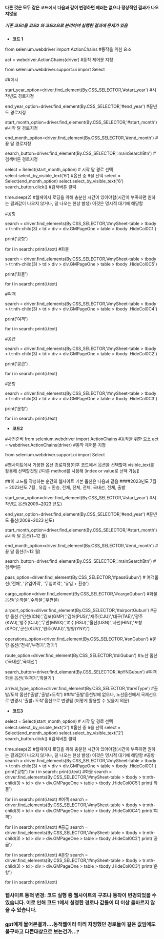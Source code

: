 #### 다른 것은 모두 같은 코드에서 다음과 같이 변경하면 에러는 없으나 정상적인 결과가 나오지않음
##### 기존 코드1을 코드2 와 코드3으로 분리하여 실행한 결과에 문제가 있음

* **코드 1**

from selenium.webdriver import ActionChains #동작을 위한 요소

act = webdriver.ActionChains(driver) #동작 제어문 지정

from selenium.webdriver.support.ui import Select 

##예시

start_year_option=driver.find_element(By.CSS_SELECTOR,'#start_year') #시작년도 경로지정

end_year_option=driver.find_element(By.CSS_SELECTOR,'#end_year') #끝년도 경로지정

start_month_option=driver.find_element(By.CSS_SELECTOR,'#start_month') #시작 달 경로지정

end_month_option=driver.find_element(By.CSS_SELECTOR,'#end_month') #끝 달 경로지정

search_button=driver.find_element(By.CSS_SELECTOR,'.mainSearchBtn') #검색버튼 경로지정

select = Select(start_month_option) # 시작 달 경로 선택
select.select_by_visible_text('6') #옵션 중 6을 선택
select = Select(end_month_option)
select.select_by_visible_text('6')
search_button.click() #검색버튼 클릭

time.sleep(2) #웹페이지 로딩을 위해 충분한 시간이 있어야함(시간이 부족하면 원하는 결과값이 나오지 않거나, 덜 나오는 현상 발생) 이것은 명시적 대기에 해당함

#공항

search = driver.find_elements(By.CSS_SELECTOR,'#mySheet-table > tbody > tr:nth-child(3) > td > div > div.GMPageOne > table > tbody .HideCol0C1')

print('공항')

for i in search:
  print(i.text)
#화물

search = driver.find_elements(By.CSS_SELECTOR,'#mySheet-table > tbody > tr:nth-child(3) > td > div > div.GMPageOne > table > tbody .HideCol0C5')

print('화믈')


for i in search:
  print(i.text)

#여객

search = driver.find_elements(By.CSS_SELECTOR,'#mySheet-table > tbody > tr:nth-child(3) > td > div > div.GMPageOne > table > tbody .HideCol0C4')

print('여객')

for i in search:
  print(i.text)

#공급

search = driver.find_elements(By.CSS_SELECTOR,'#mySheet-table > tbody > tr:nth-child(3) > td > div > div.GMPageOne > table > tbody .HideCol0C2')

print('공급')

for i in search:
  print(i.text)

#운항

search = driver.find_elements(By.CSS_SELECTOR,'#mySheet-table > tbody > tr:nth-child(3) > td > div > div.GMPageOne > table > tbody .HideCol0C3')

print('운항')

for i in search:
  print(i.text)


* **코드2**

#사전준비
from selenium.webdriver import ActionChains #동작을 위한 요소
act = webdriver.ActionChains(driver) #동작 제어문 지정

from selenium.webdriver.support.ui import Select

#웹사이트에서 가용한 옵션 경로지정(이후 코드에서 옵션을 선택할때 visible_text를 활용해 선택할것임 //다른 method를 사용해 [index or value로 선택 가능])

##이 코드를 작성하는 순간의 웹사이트 기본 옵션은 다음과 같음
####2023년도 7월~ 2023년도 7월 , 유임 + 환승, 전체, 전체, 전체, 국내선, 전체, 출발

start_year_option=driver.find_element(By.CSS_SELECTOR,'#start_year') #시작년도 옵션(2009~2023 년도)

end_year_option=driver.find_element(By.CSS_SELECTOR,'#end_year') #끝년도 옵션(2009~2023 년도)

start_month_option=driver.find_element(By.CSS_SELECTOR,'#start_month') #시작 달 옵션(1~12 월)

end_month_option=driver.find_element(By.CSS_SELECTOR,'#end_month') #끝 달 옵션(1~12 월)

search_button=driver.find_element(By.CSS_SELECTOR,'.mainSearchBtn') #검색버튼

pass_option=driver.find_element(By.CSS_SELECTOR,'#passGubun') # 여객옵션('전체', '유임여객', '무임여객', '유임 + 환승')

cargo_option=driver.find_element(By.CSS_SELECTOR,'#cargeGubun') #화물 옵션('순화물','수화물','우편물)

airport_option=driver.find_element(By.CSS_SELECTOR,'#airportGubun') #공항 옵션 ('인천(ICN)','김포(GMP)','김해(PUS)','제주(CJU)','대구(TAE)','광주(KWJ),'청주(CJJ)','무안(MWX)','여수(RSU)','울산(USN)','사천(HIN)','포항(KPO)','군산(KUV)','원주(WJU)','양양(YNY)')

operations_option=driver.find_element(By.CSS_SELECTOR,'#snGubun') #운항 옵션('전체','부정기','정기')

route_option=driver.find_element(By.CSS_SELECTOR,'#diGubun') #노선 옵션('국내선','국제선')

search_button=driver.find_element(By.CSS_SELECTOR,'#pYNGubun') #여객화물 옵션('여객기','화물기')

arrival_type_option=driver.find_element(By.CSS_SELECTOR,'#arvlType') #출발/도착 옵션('출발','출발+도착') ####'출발'옵션밖에 없으나, 노선옵션에서 국제선으로 변경시 '출발+도착'옵션으로 변경됨 (어떻게 활용할 수 있을지 의문)



* **코드3**

select = Select(start_month_option) # 시작 달 경로 선택
select.select_by_visible_text('2') #옵션 중 6을 선택
select = Select(end_month_option)
select.select_by_visible_text('2')
search_button.click() #검색버튼 클릭

time.sleep(2) #웹페이지 로딩을 위해 충분한 시간이 있어야함(시간이 부족하면 원하는 결과값이 나오지 않거나, 덜 나오는 현상 발생) 이것은 명시적 대기에 해당함
#공항
search = driver.find_elements(By.CSS_SELECTOR,'#mySheet-table > tbody > tr:nth-child(3) > td > div > div.GMPageOne > table > tbody .HideCol0C1')
print('공항')
for i in search:
  print(i.text)
#화물
search = driver.find_elements(By.CSS_SELECTOR,'#mySheet-table > tbody > tr:nth-child(3) > td > div > div.GMPageOne > table > tbody .HideCol0C5')
print('화물')

for i in search:
  print(i.text)
#여객
search = driver.find_elements(By.CSS_SELECTOR,'#mySheet-table > tbody > tr:nth-child(3) > td > div > div.GMPageOne > table > tbody .HideCol0C4')
print('여객')

for i in search:
  print(i.text)
#공급
search = driver.find_elements(By.CSS_SELECTOR,'#mySheet-table > tbody > tr:nth-child(3) > td > div > div.GMPageOne > table > tbody .HideCol0C2')
print('공급')

for i in search:
  print(i.text)
#운항
search = driver.find_elements(By.CSS_SELECTOR,'#mySheet-table > tbody > tr:nth-child(3) > td > div > div.GMPageOne > table > tbody .HideCol0C3')
print('운항')

for i in search:
  print(i.text)


  ### 웹사이트 동적 변경: 코드 실행 중 웹사이트의 구조나 동작이 변경되었을 수 있습니다. 이로 인해 코드 1에서 설정한 경로나 값들이 더 이상 올바르지 않을 수 있습니다. 
  ### gpt에게 물어본결과....동적웹이라 미리 지정했던 경로들이 같은 값임에도 불구하고 다른대상으로 보는건가...?


